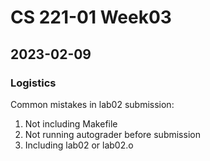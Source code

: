 # CS 221-01 Week03 

## 2023-02-09 

### Logistics

Common mistakes in lab02 submission:
1. Not including Makefile 
2. Not running autograder before submission
3. Including lab02 or lab02.o 

